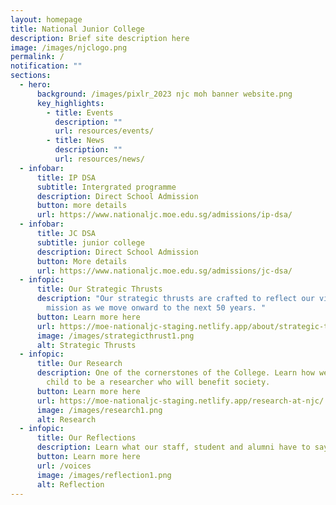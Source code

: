 ```yaml
---
layout: homepage
title: National Junior College
description: Brief site description here
image: /images/njclogo.png
permalink: /
notification: ""
sections:
  - hero:
      background: /images/pixlr_2023 njc moh banner website.png
      key_highlights:
        - title: Events
          description: ""
          url: resources/events/
        - title: News
          description: ""
          url: resources/news/
  - infobar:
      title: IP DSA
      subtitle: Intergrated programme
      description: Direct School Admission
      button: more details
      url: https://www.nationaljc.moe.edu.sg/admissions/ip-dsa/
  - infobar:
      title: JC DSA
      subtitle: junior college
      description: Direct School Admission
      button: More details
      url: https://www.nationaljc.moe.edu.sg/admissions/jc-dsa/
  - infopic:
      title: Our Strategic Thrusts
      description: "Our strategic thrusts are crafted to reflect our vision and
        mission as we move onward to the next 50 years. "
      button: Learn more here
      url: https://moe-nationaljc-staging.netlify.app/about/strategic-thrusts
      image: /images/strategicthrust1.png
      alt: Strategic Thrusts
  - infopic:
      title: Our Research
      description: One of the cornerstones of the College. Learn how we nurture your
        child to be a researcher who will benefit society.
      button: Learn more here
      url: https://moe-nationaljc-staging.netlify.app/research-at-njc/
      image: /images/research1.png
      alt: Research
  - infopic:
      title: Our Reflections
      description: Learn what our staff, student and alumni have to say.
      button: Learn more here
      url: /voices
      image: /images/reflection1.png
      alt: Reflection
---
```

